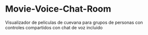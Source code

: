 # Movie-Voice-Chat-Room
Visualizador de peliculas de cuevana para grupos de personas con controles compartidos con chat de voz incluido 
